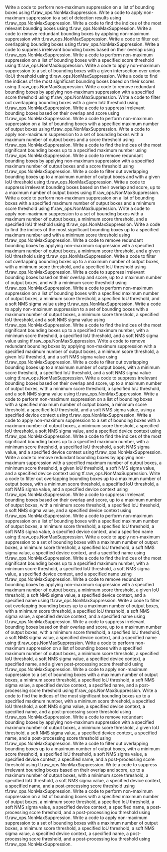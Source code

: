 Write a code to perform non-maximum suppression on a list of bounding boxes using tf.raw_ops.NonMaxSuppression.
Write a code to apply non-maximum suppression to a set of detection results using tf.raw_ops.NonMaxSuppression.
Write a code to find the indices of the most relevant bounding boxes using tf.raw_ops.NonMaxSuppression.
Write a code to remove redundant bounding boxes by applying non-maximum suppression with tf.raw_ops.NonMaxSuppression.
Write a code to filter out overlapping bounding boxes using tf.raw_ops.NonMaxSuppression.
Write a code to suppress irrelevant bounding boxes based on their overlap using tf.raw_ops.NonMaxSuppression.
Write a code to perform non-maximum suppression on a list of bounding boxes with a specified score threshold using tf.raw_ops.NonMaxSuppression.
Write a code to apply non-maximum suppression to a set of bounding boxes with a given intersection over union (IoU) threshold using tf.raw_ops.NonMaxSuppression.
Write a code to find the indices of the most significant bounding boxes based on their scores using tf.raw_ops.NonMaxSuppression.
Write a code to remove redundant bounding boxes by applying non-maximum suppression with a specified score threshold using tf.raw_ops.NonMaxSuppression.
Write a code to filter out overlapping bounding boxes with a given IoU threshold using tf.raw_ops.NonMaxSuppression.
Write a code to suppress irrelevant bounding boxes based on their overlap and score using tf.raw_ops.NonMaxSuppression.
Write a code to perform non-maximum suppression on a list of bounding boxes with a specified maximum number of output boxes using tf.raw_ops.NonMaxSuppression.
Write a code to apply non-maximum suppression to a set of bounding boxes with a maximum number of output boxes and a score threshold using tf.raw_ops.NonMaxSuppression.
Write a code to find the indices of the most significant bounding boxes up to a specified maximum number using tf.raw_ops.NonMaxSuppression.
Write a code to remove redundant bounding boxes by applying non-maximum suppression with a specified maximum number of output boxes and a score threshold using tf.raw_ops.NonMaxSuppression.
Write a code to filter out overlapping bounding boxes up to a maximum number of output boxes and with a given IoU threshold using tf.raw_ops.NonMaxSuppression.
Write a code to suppress irrelevant bounding boxes based on their overlap and score, up to a maximum number of output boxes using tf.raw_ops.NonMaxSuppression.
Write a code to perform non-maximum suppression on a list of bounding boxes with a specified maximum number of output boxes and a minimum score threshold using tf.raw_ops.NonMaxSuppression.
Write a code to apply non-maximum suppression to a set of bounding boxes with a maximum number of output boxes, a minimum score threshold, and a specified IoU threshold using tf.raw_ops.NonMaxSuppression.
Write a code to find the indices of the most significant bounding boxes up to a specified maximum number and with a minimum score threshold using tf.raw_ops.NonMaxSuppression.
Write a code to remove redundant bounding boxes by applying non-maximum suppression with a specified maximum number of output boxes, a minimum score threshold, and a given IoU threshold using tf.raw_ops.NonMaxSuppression.
Write a code to filter out overlapping bounding boxes up to a maximum number of output boxes, with a minimum score threshold, and a specified IoU threshold using tf.raw_ops.NonMaxSuppression.
Write a code to suppress irrelevant bounding boxes based on their overlap and score, up to a maximum number of output boxes, and with a minimum score threshold using tf.raw_ops.NonMaxSuppression.
Write a code to perform non-maximum suppression on a list of bounding boxes with a specified maximum number of output boxes, a minimum score threshold, a specified IoU threshold, and a soft NMS sigma value using tf.raw_ops.NonMaxSuppression.
Write a code to apply non-maximum suppression to a set of bounding boxes with a maximum number of output boxes, a minimum score threshold, a specified IoU threshold, and a soft NMS sigma value using tf.raw_ops.NonMaxSuppression.
Write a code to find the indices of the most significant bounding boxes up to a specified maximum number, with a minimum score threshold, a specified IoU threshold, and a soft NMS sigma value using tf.raw_ops.NonMaxSuppression.
Write a code to remove redundant bounding boxes by applying non-maximum suppression with a specified maximum number of output boxes, a minimum score threshold, a given IoU threshold, and a soft NMS sigma value using tf.raw_ops.NonMaxSuppression.
Write a code to filter out overlapping bounding boxes up to a maximum number of output boxes, with a minimum score threshold, a specified IoU threshold, and a soft NMS sigma value using tf.raw_ops.NonMaxSuppression.
Write a code to suppress irrelevant bounding boxes based on their overlap and score, up to a maximum number of output boxes, with a minimum score threshold, a specified IoU threshold, and a soft NMS sigma value using tf.raw_ops.NonMaxSuppression.
Write a code to perform non-maximum suppression on a list of bounding boxes with a specified maximum number of output boxes, a minimum score threshold, a specified IoU threshold, and a soft NMS sigma value, using a specified device context using tf.raw_ops.NonMaxSuppression.
Write a code to apply non-maximum suppression to a set of bounding boxes with a maximum number of output boxes, a minimum score threshold, a specified IoU threshold, a soft NMS sigma value, and a specified device context using tf.raw_ops.NonMaxSuppression.
Write a code to find the indices of the most significant bounding boxes up to a specified maximum number, with a minimum score threshold, a specified IoU threshold, a soft NMS sigma value, and a specified device context using tf.raw_ops.NonMaxSuppression.
Write a code to remove redundant bounding boxes by applying non-maximum suppression with a specified maximum number of output boxes, a minimum score threshold, a given IoU threshold, a soft NMS sigma value, and a specified device context using tf.raw_ops.NonMaxSuppression.
Write a code to filter out overlapping bounding boxes up to a maximum number of output boxes, with a minimum score threshold, a specified IoU threshold, a soft NMS sigma value, and a specified device context using tf.raw_ops.NonMaxSuppression.
Write a code to suppress irrelevant bounding boxes based on their overlap and score, up to a maximum number of output boxes, with a minimum score threshold, a specified IoU threshold, a soft NMS sigma value, and a specified device context using tf.raw_ops.NonMaxSuppression.
Write a code to perform non-maximum suppression on a list of bounding boxes with a specified maximum number of output boxes, a minimum score threshold, a specified IoU threshold, a soft NMS sigma value, a specified device context, and a specified name using tf.raw_ops.NonMaxSuppression.
Write a code to apply non-maximum suppression to a set of bounding boxes with a maximum number of output boxes, a minimum score threshold, a specified IoU threshold, a soft NMS sigma value, a specified device context, and a specified name using tf.raw_ops.NonMaxSuppression.
Write a code to find the indices of the most significant bounding boxes up to a specified maximum number, with a minimum score threshold, a specified IoU threshold, a soft NMS sigma value, a specified device context, and a specified name using tf.raw_ops.NonMaxSuppression.
Write a code to remove redundant bounding boxes by applying non-maximum suppression with a specified maximum number of output boxes, a minimum score threshold, a given IoU threshold, a soft NMS sigma value, a specified device context, and a specified name using tf.raw_ops.NonMaxSuppression.
Write a code to filter out overlapping bounding boxes up to a maximum number of output boxes, with a minimum score threshold, a specified IoU threshold, a soft NMS sigma value, a specified device context, and a specified name using tf.raw_ops.NonMaxSuppression.
Write a code to suppress irrelevant bounding boxes based on their overlap and score, up to a maximum number of output boxes, with a minimum score threshold, a specified IoU threshold, a soft NMS sigma value, a specified device context, and a specified name using tf.raw_ops.NonMaxSuppression.
Write a code to perform non-maximum suppression on a list of bounding boxes with a specified maximum number of output boxes, a minimum score threshold, a specified IoU threshold, a soft NMS sigma value, a specified device context, a specified name, and a given post-processing score threshold using tf.raw_ops.NonMaxSuppression.
Write a code to apply non-maximum suppression to a set of bounding boxes with a maximum number of output boxes, a minimum score threshold, a specified IoU threshold, a soft NMS sigma value, a specified device context, a specified name, and a post-processing score threshold using tf.raw_ops.NonMaxSuppression.
Write a code to find the indices of the most significant bounding boxes up to a specified maximum number, with a minimum score threshold, a specified IoU threshold, a soft NMS sigma value, a specified device context, a specified name, and a post-processing score threshold using tf.raw_ops.NonMaxSuppression.
Write a code to remove redundant bounding boxes by applying non-maximum suppression with a specified maximum number of output boxes, a minimum score threshold, a given IoU threshold, a soft NMS sigma value, a specified device context, a specified name, and a post-processing score threshold using tf.raw_ops.NonMaxSuppression.
Write a code to filter out overlapping bounding boxes up to a maximum number of output boxes, with a minimum score threshold, a specified IoU threshold, a soft NMS sigma value, a specified device context, a specified name, and a post-processing score threshold using tf.raw_ops.NonMaxSuppression.
Write a code to suppress irrelevant bounding boxes based on their overlap and score, up to a maximum number of output boxes, with a minimum score threshold, a specified IoU threshold, a soft NMS sigma value, a specified device context, a specified name, and a post-processing score threshold using tf.raw_ops.NonMaxSuppression.
Write a code to perform non-maximum suppression on a list of bounding boxes with a specified maximum number of output boxes, a minimum score threshold, a specified IoU threshold, a soft NMS sigma value, a specified device context, a specified name, a post-processing score threshold, and a post-processing iou threshold using tf.raw_ops.NonMaxSuppression.
Write a code to apply non-maximum suppression to a set of bounding boxes with a maximum number of output boxes, a minimum score threshold, a specified IoU threshold, a soft NMS sigma value, a specified device context, a specified name, a post-processing score threshold, and a post-processing iou threshold using tf.raw_ops.NonMaxSuppression.